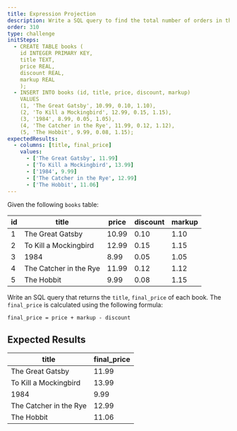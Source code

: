 ```yaml
---
title: Expression Projection
description: Write a SQL query to find the total number of orders in the `orders` table.
order: 310
type: challenge
initSteps:
  - CREATE TABLE books (
    id INTEGER PRIMARY KEY,
    title TEXT,
    price REAL,
    discount REAL,
    markup REAL
    );
  - INSERT INTO books (id, title, price, discount, markup)
    VALUES
    (1, 'The Great Gatsby', 10.99, 0.10, 1.10),
    (2, 'To Kill a Mockingbird', 12.99, 0.15, 1.15),
    (3, '1984', 8.99, 0.05, 1.05),
    (4, 'The Catcher in the Rye', 11.99, 0.12, 1.12),
    (5, 'The Hobbit', 9.99, 0.08, 1.15);
expectedResults:
  - columns: [title, final_price]
    values:
      - ['The Great Gatsby', 11.99]
      - ['To Kill a Mockingbird', 13.99]
      - ['1984', 9.99]
      - ['The Catcher in the Rye', 12.99]
      - ['The Hobbit', 11.06]
---
```


Given the following `books` table:

| id  | title                  | price | discount | markup |
| --- | ---------------------- | ----- | -------- | ------ |
| 1   | The Great Gatsby       | 10.99 | 0.10     | 1.10   |
| 2   | To Kill a Mockingbird  | 12.99 | 0.15     | 1.15   |
| 3   | 1984                   | 8.99  | 0.05     | 1.05   |
| 4   | The Catcher in the Rye | 11.99 | 0.12     | 1.12   |
| 5   | The Hobbit             | 9.99  | 0.08     | 1.15   |

Write an SQL query that returns the `title`, `final_price` of each book. The `final_price` is calculated using the following formula:

```
final_price = price + markup - discount
```

## Expected Results

| title                  | final_price |
| ---------------------- | ----------- |
| The Great Gatsby       | 11.99       |
| To Kill a Mockingbird  | 13.99       |
| 1984                   | 9.99        |
| The Catcher in the Rye | 12.99       |
| The Hobbit             | 11.06       |
